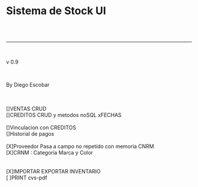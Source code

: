 <h1>Sistema de Stock UI </h1><br>
<br/><hr>
<br/><p> v 0.9 </p>
<br/><p> By Diego Escobar</p>
<br/>
<br/>[]VENTAS CRUD
<br/>[]CREDITOS CRUD y metodos noSQL xFECHAS
<br/>
<br/>[]Vinculacion con CREDITOS
<br/>[]Historial de pagos
<br/>
<br/>[X]Proveedor Pasa a campo no repetido con memoria CNRM
<br/>[X]CRNM : Categoria Marca y Color
<br/>
<br/>
<br/>[X]IMPORTAR EXPORTAR INVENTARIO
<br/>[ ]PRINT cvs-pdf
<br/>
<br/>
<br/>
<br/>
<br/>
<br/>
<br/>
<br/>
